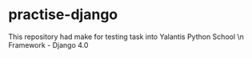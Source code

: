 # practise-django
This repository had make for testing task into Yalantis Python School
\n Framework - Django 4.0
